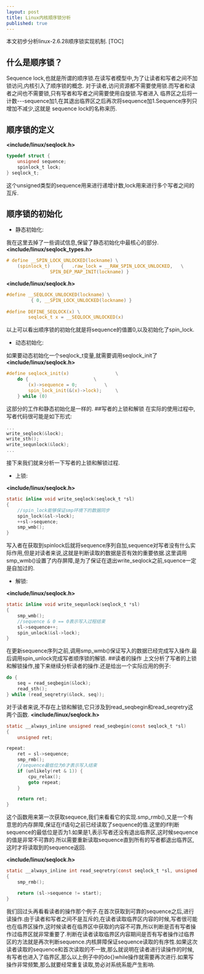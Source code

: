 ```yaml
---
layout: post
title: Linux内核顺序锁分析
published: true
---
```


本文初步分析linux-2.6.28顺序锁实现机制.
[TOC]
## 什么是顺序锁？
Sequence lock,也就是所谓的顺序锁.在读写者模型中,为了让读者和写者之间不加锁访问,内核引入了顺序锁的概念.
对于读者,访问资源都不需要使用锁.而写者和读者之间也不需要锁,只有写者和写者之间需要使用自旋锁.写者进入
临界区之后将一计数---sequence加1,在其退出临界区之后再次将sequence加1.Sequence序列只增加不减少,这就是
sequence lock的名称来历.
## 顺序锁的定义
**\<include/linux/seqlock.h>**

```c
typedef struct {
	unsigned sequence;
	spinlock_t lock;
} seqlock_t;
```
这个unsigned类型的sequence用来进行递增计数,lock用来进行多个写者之间的互斥.
## 顺序锁的初始化
- 静态初始化:

我在这里去掉了一些调试信息,保留了静态初始化中最核心的部分.
**\<include/linux/seqlock_types.h>**

```c    
# define __SPIN_LOCK_UNLOCKED(lockname) \
	(spinlock_t)	{	.raw_lock = __RAW_SPIN_LOCK_UNLOCKED,	\
				SPIN_DEP_MAP_INIT(lockname) }
```

**\<include/linux/seqlock.h>**

```c    
#define __SEQLOCK_UNLOCKED(lockname) \
		 { 0, __SPIN_LOCK_UNLOCKED(lockname) }
         
#define DEFINE_SEQLOCK(x) \
		seqlock_t x = __SEQLOCK_UNLOCKED(x)
```
以上可以看出顺序锁的初始化就是将sequence的值置0,以及初始化了spin_lock.

- 动态初始化:

如果要动态初始化一个seqlock\_t变量,就需要调用seqlock_init了
**\<include/linux/seqlock.h>**

```c
#define seqlock_init(x)					\
	do {						\
		(x)->sequence = 0;			\
		spin_lock_init(&(x)->lock);		\
	} while (0)
```
这部分的工作和静态初始化是一样的.
##写者的上锁和解锁
在实际的使用过程中,写者代码很可能是如下形式:

```c
...
write_seqlock(&lock);
write_sth();
write_sequnlock(&lock);
...
```
接下来我们就来分析一下写者的上锁和解锁过程.

- 上锁:

**\<include/linux/seqlock.h>**

```c
static inline void write_seqlock(seqlock_t *sl)
{
	//spin_lock能够保证smp环境下的数据同步
	spin_lock(&sl->lock);
	++sl->sequence;
	smp_wmb();
}
```
写入者在获取到spinlock后就将sequence序列自加,sequence对写者没有什么实际作用,但是对读者来说,这就是判断读取的数据是否有效的重要依据.这里调用smp\_wmb()设置了内存屏障,是为了保证在退出write_seqlock之前,squence一定是自加过的.

- 解锁:

**\<include/linux/seqlock.h>**

```c
static inline void write_sequnlock(seqlock_t *sl)
{
	smp_wmb();
	//sequence & 0 == 0表示写入过程结束
	sl->sequence++;
	spin_unlock(&sl->lock);
}
```
在更新sequence序列之前,调用smp\_wmb()保证写入的数据已经完成写入操作.最后调用spin_unlock完成写者顺序锁的解锁.
##读者的操作
上文分析了写者的上锁和解锁操作,接下来继续分析读者的操作.还是给出一个实际应用的例子:

```c
do {
	seq = read_seqbegin(&lock);
    read_sth();
} while (read_seqretry(&lock, seq));
```
对于读者来说,不存在上锁和解锁,它只涉及到read\_seqbegin和read\_seqretry这两个函数.
**\<include/linux/seqlock.h>**

```c
static __always_inline unsigned read_seqbegin(const seqlock_t *sl)
{
	unsigned ret;

repeat:
	ret = sl->sequence;
	smp_rmb();
	//sequence最低位为0才表示写入结束
	if (unlikely(ret & 1)) {
		cpu_relax();
		goto repeat;
	}

	return ret;
}
```
这个函数用来第一次获取sequece,我们来看看它的实现.smp_rmb(),又是一个有意思的内存屏障,保证在if语句之前已经读取了sequence的值.这里的if判断sequence的最低位是否为1.如果是1,表示写者还没有退出临界区,这时候sequence的值是非常不可靠的.所以需要重新读取sequence直到所有的写者都退出临界区,这时才将读取到的sequence返回.

**\<include/linux/seqlock.h>**

```c
static __always_inline int read_seqretry(const seqlock_t *sl, unsigned start)
{
	smp_rmb();

	return (sl->sequence != start);
}
```
我们回过头再看看读者的操作那个例子.在首次获取到可靠的sequence之后,进行读操作.由于读者和写者之间不是互斥的,在读者读取临界区内容的时候,写者很可能也在临界区操作,这时候读者在临界区中获取的内容不可靠,所以判断是否有写者操作过临界区就非常重要了.判断在读者读取临界区内容期间是否有写者操作过临界区的方法就是再次判断sequence.内核屏障保证sequence读取的有序性.如果这次读者读取的sequence和首次读取的不一致,那么就说明在读者进行读操作的时候,有写者也进入了临界区,那么以上例子中的do{}while操作就需要再次进行.如果写操作非常频繁,那么就要经常重复读取,势必对系统系能产生影响.